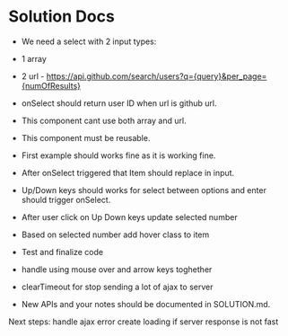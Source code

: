 # Solution Docs

+ We need a select with 2 input types:
+	1 array
+	2 url - https://api.github.com/search/users?q={query}&per_page={numOfResults} 

+ onSelect should return user ID when url is github url.
+ This component cant use both array and url.
+ This component must be reusable.
+ First example should works fine as it is working fine.
+ After onSelect triggered that Item should replace in input.
+ Up/Down keys should works for select between options and enter should trigger onSelect.
+	After user click on Up Down keys update selected number
+	Based on selected number add hover class to item
+ 	Test and finalize code 
+	handle using mouse over and arrow keys toghether
+ clearTimeout for stop sending a lot of ajax to server

+ New APIs and your notes should be documented in SOLUTION.md.

Next steps:
	handle ajax error 
	create loading if server response is not fast